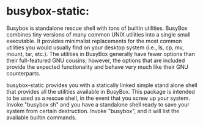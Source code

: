 # busybox-static:

<p>
 Busybox is standalone rescue shell with tons of builtin utilities.
 BusyBox combines tiny versions of many common UNIX utilities into a single
 small executable. It provides minimalist replacements for the most common
 utilities you would usually find on your desktop system (i.e., ls, cp, mv,
 mount, tar, etc.).  The utilities in BusyBox generally have fewer options than
 their full-featured GNU cousins; however, the options that are included
 provide the expected functionality and behave very much like their GNU
 counterparts.
 </p>
 
 <p>
 busybox-static provides you with a statically linked simple stand alone shell
 that provides all the utilities available in BusyBox. This package is
 intended to be used as a rescue shell, in the event that you screw up your
 system. Invoke "busybox sh" and you have a standalone shell ready to save
 your system from certain destruction. Invoke "busybox", and it will list the
 available builtin commands.
</p>

